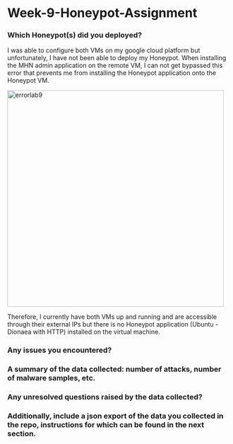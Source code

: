 # Week-9-Honeypot-Assignment

### Which Honeypot(s) did you deployed?
I was able to configure both VMs on my google cloud platform but unfortunately, I have not been able to deploy my Honeypot. When installing the MHN admin application on the remote VM, I can not get bypassed this error that prevents me from installing the Honeypot application onto the Honeypot VM. 

<img width="490" alt="errorlab9" src="https://user-images.githubusercontent.com/37861847/40894109-0f97daa8-675c-11e8-80d3-b9809374671d.PNG">

Therefore, I currently have both VMs up and running and are accessible through their external IPs but there is no Honeypot application (Ubuntu - Dionaea with HTTP) installed on the virtual machine. 
### Any issues you encountered?

### A summary of the data collected: number of attacks, number of malware samples, etc.

### Any unresolved questions raised by the data collected?

### Additionally, include a json export of the data you collected in the repo, instructions for which can be found in the next section.
